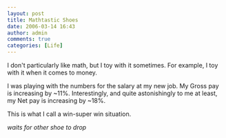```yaml
---
layout: post
title: Mathtastic Shoes
date: 2006-03-14 16:43
author: admin
comments: true
categories: [Life]
---
```

I don't particularly like math, but I toy with it sometimes.  For example, I toy with it when it comes to money.  

I was playing with the numbers for the salary at my new job.  My Gross pay is increasing by ~11%.  Interestingly, and quite astonishingly to me at least, my Net pay is increasing by ~18%.  

This is what I call a win-super win situation.

*waits for other shoe to drop*
